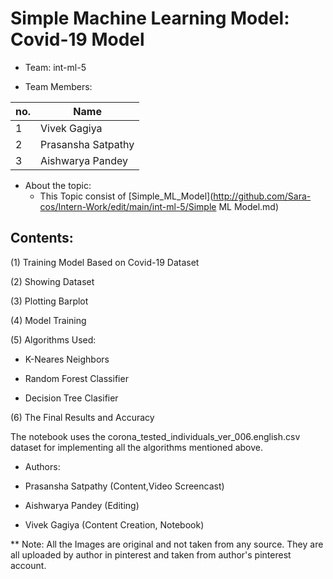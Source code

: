  # Simple Machine Learning Model: Covid-19 Model

* Team: int-ml-5
 
* Team Members:
 
 no. | Name
-----|-------
1 | Vivek Gagiya
2 | Prasansha Satpathy
3 | Aishwarya Pandey


* About the topic:
    * This Topic consist of [Simple_ML_Model](http://github.com/Sara-cos/Intern-Work/edit/main/int-ml-5/Simple ML Model.md)
    
## **Contents:**
    
 (1) Training Model Based on Covid-19 Dataset
 
 (2) Showing Dataset
 
 (3) Plotting Barplot
 
 (4) Model Training
 
 (5) Algorithms Used:
   
 - K-Neares Neighbors
 
 - Random Forest Classifier
 
 - Decision Tree Clasifier
 
 (6) The Final Results and Accuracy
 
 
 
 The notebook uses the corona_tested_individuals_ver_006.english.csv dataset for implementing all the algorithms mentioned above.
 
 

* Authors:

 * Prasansha Satpathy (Content,Video Screencast)

 * Aishwarya Pandey (Editing)

 * Vivek Gagiya (Content Creation, Notebook)


** Note: All the Images are original and not taken from any source. They are all uploaded by author in pinterest and taken from author's pinterest account.
